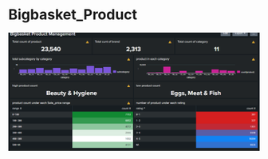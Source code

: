 # Bigbasket_Product
![Logo](https://github.com/URahuman/Bigbasket_Product/blob/main/appserver/image/bb.PNG)
